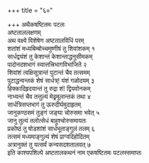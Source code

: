 +++
title = "६०"

+++
अथैकषष्टितमः पटलः  
अष्टताललक्षणम्  
अथ वक्ष्ये विशेषेण अष्टतालविधिं परम्  
शतांशं मध्यबिम्बोच्चमुष्णीषं तु शिवांशकम् १  
सार्धद्व्यंशं तु केशान्तं केशान्ताद्धनुसीमकम्  
पादोनदशभागं स्यात्तत्त्रिभागविभाजिते २  
शिवांशं त्वक्षिसूत्रान्तं पुटान्तं चैव तत्समम्  
पुटाद्धन्वन्तकं शेषं सार्धत्र्\! यंशं गळोदयम् ३  
हिक्कादिहृदयान्तं तु रुद्रा शं\! द्वियवोनकम्  
नाभ्यन्तं चैव तत्तुल्यं मेढ्रमूलान्तकं तथा ४  
सार्धत्रिसप्तभागं तु ऊरुदीर्घमुदाहृतम्  
जानुकण्ठसमं तुङ्गं जङ्घा चोरुसमा भवेत् ५  
जानु तुल्यं तलोत्सेधं बाहुश्चोरुसमायतः  
प्रकोष्ठं तु षोडशांशं सार्धभूताङ्गुलं तलम् ६  
तत्समं मध्यमाङ्गुल्यं शेषं प्राग्वदिहोदितम्  
अत्रानुक्तं तु यत्सर्वं कन्यसदशतालवत् ७  
इति काश्यपशिल्पे अष्टतालकथनं नाम एकषष्टितमः पटलस्समाप्तः  
   
